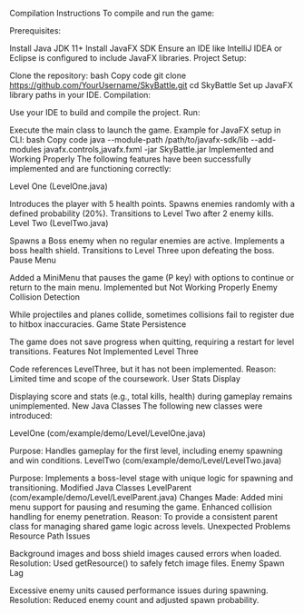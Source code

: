 Compilation Instructions
To compile and run the game:

Prerequisites:

Install Java JDK 11+
Install JavaFX SDK
Ensure an IDE like IntelliJ IDEA or Eclipse is configured to include JavaFX libraries.
Project Setup:

Clone the repository:
bash
Copy code
git clone https://github.com/YourUsername/SkyBattle.git
cd SkyBattle
Set up JavaFX library paths in your IDE.
Compilation:

Use your IDE to build and compile the project.
Run:

Execute the main class to launch the game.
Example for JavaFX setup in CLI:
bash
Copy code
java --module-path /path/to/javafx-sdk/lib --add-modules javafx.controls,javafx.fxml -jar SkyBattle.jar
Implemented and Working Properly
The following features have been successfully implemented and are functioning correctly:

Level One (LevelOne.java)

Introduces the player with 5 health points.
Spawns enemies randomly with a defined probability (20%).
Transitions to Level Two after 2 enemy kills.
Level Two (LevelTwo.java)

Spawns a Boss enemy when no regular enemies are active.
Implements a boss health shield.
Transitions to Level Three upon defeating the boss.
Pause Menu

Added a MiniMenu that pauses the game (P key) with options to continue or return to the main menu.
Implemented but Not Working Properly
Enemy Collision Detection

While projectiles and planes collide, sometimes collisions fail to register due to hitbox inaccuracies.
Game State Persistence

The game does not save progress when quitting, requiring a restart for level transitions.
Features Not Implemented
Level Three

Code references LevelThree, but it has not been implemented.
Reason: Limited time and scope of the coursework.
User Stats Display

Displaying score and stats (e.g., total kills, health) during gameplay remains unimplemented.
New Java Classes
The following new classes were introduced:

LevelOne (com/example/demo/Level/LevelOne.java)

Purpose: Handles gameplay for the first level, including enemy spawning and win conditions.
LevelTwo (com/example/demo/Level/LevelTwo.java)

Purpose: Implements a boss-level stage with unique logic for spawning and transitioning.
Modified Java Classes
LevelParent (com/example/demo/Level/LevelParent.java)
Changes Made:
Added mini menu support for pausing and resuming the game.
Enhanced collision handling for enemy penetration.
Reason: To provide a consistent parent class for managing shared game logic across levels.
Unexpected Problems
Resource Path Issues

Background images and boss shield images caused errors when loaded.
Resolution: Used getResource() to safely fetch image files.
Enemy Spawn Lag

Excessive enemy units caused performance issues during spawning.
Resolution: Reduced enemy count and adjusted spawn probability.
